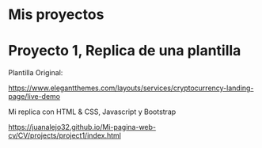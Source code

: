 # Mis proyectos

# Proyecto 1, Replica de una plantilla

Plantilla Original:

https://www.elegantthemes.com/layouts/services/cryptocurrency-landing-page/live-demo

Mi replica con HTML & CSS, Javascript y Bootstrap

https://juanalejo32.github.io/Mi-pagina-web-cv/CV/projects/project1/index.html
